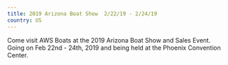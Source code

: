 ```yaml
---
title: 2019 Arizona Boat Show  2/22/19 - 2/24/19
country: US
---
```

Come visit AWS Boats at the 2019 Arizona Boat Show and Sales Event.  Going on Feb 22nd - 24th, 2019 and being held at the Phoenix Convention Center.
